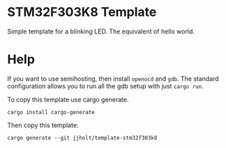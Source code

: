 # STM32F303K8 Template
Simple template for a blinking LED. The equivalent of hello world.

# Help
If you want to use semihosting, then install `openocd` and `gdb`. The standard configuration allows you to run all the gdb setup with just `cargo run`.

To copy this template use cargo generate.
```
cargo install cargo-generate
```

Then copy this template:
```
cargo generate --git jjholt/template-stm32f303k8
```
